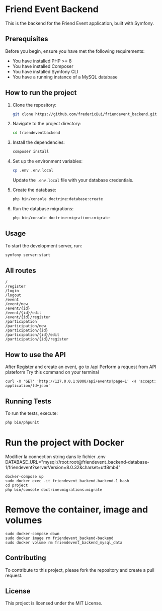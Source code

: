 # Friend Event Backend

This is the backend for the Friend Event application, built with Symfony.

## Prerequisites

Before you begin, ensure you have met the following requirements:
- You have installed PHP >= 8
- You have installed Composer
- You have installed Symfony CLI
- You have a running instance of a MySQL database

## How to run the project

1. Clone the repository:
    ```bash
    git clone https://github.com/fredericBui/friendevent_backend.git
    ```

2. Navigate to the project directory:
    ```bash
    cd friendeventbackend
    ```

3. Install the dependencies:
    ```bash
    composer install
    ```

4. Set up the environment variables:
    ```bash
    cp .env .env.local
    ```
    Update the `.env.local` file with your database credentials.

5. Create the database:
    ```bash
    php bin/console doctrine:database:create
    ```

6. Run the database migrations:
    ```bash
    php bin/console doctrine:migrations:migrate
    ```

## Usage

To start the development server, run:
```bash
symfony server:start
```

## All routes
```
/
/register
/login
/logout
/event
/event/new
/event/{id}
/event/{id}/edit
/event/{id}/register
/participation
/participation/new
/participation/{id}
/participation/{id}/edit
/participation/{id}/register
```

## How to use the API

After Register and create an event, go to /api
Perform a request from API plateform
Try this command on your terminal
```
curl -X 'GET' 'http://127.0.0.1:8000/api/events?page=1' -H 'accept: application/ld+json'
```

## Running Tests

To run the tests, execute:
```bash
php bin/phpunit
```

# Run the project with Docker

Modifier la connection string dans le fichier .env
DATABASE_URL="mysql://root:root@friendevent_backend-database-1/friendevent?serverVersion=8.0.32&charset=utf8mb4"

```
docker-compose up
sudo docker exec -it friendevent_backend-backend-1 bash
cd project
php bin/console doctrine:migrations:migrate
```

# Remove the container, image and volumes
```
sudo docker-compose down
sudo docker image rm friendevent_backend-backend
sudo docker volume rm friendevent_backend_mysql_data
```

## Contributing

To contribute to this project, please fork the repository and create a pull request.

## License

This project is licensed under the MIT License. 